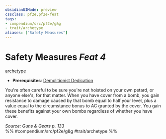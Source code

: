 ```yaml
---
obsidianUIMode: preview
cssclass: pf2e,pf2e-feat
tags:
- compendium/src/pf2e/g&g
- trait/archetype
aliases: ["Safety Measures"]
---
```

# Safety Measures  *Feat 4*  
[archetype](archetype.md "Archetype Feat Trait")  

- **Prerequisites**: [Demolitionist Dedication](demolitionist-dedication-g-g.md)

You're often careful to be sure you're not hoisted on your own petard, or anyone else's, for that matter. When you have cover from a bomb, you gain resistance to damage caused by that bomb equal to half your level, plus a value equal to the circumstance bonus to AC granted by the cover. You gain these benefits against your own bombs regardless of whether you have cover.

*Source: Guns & Gears p. 133*  
%% #compendium/src/pf2e/g&g #trait/archetype %%